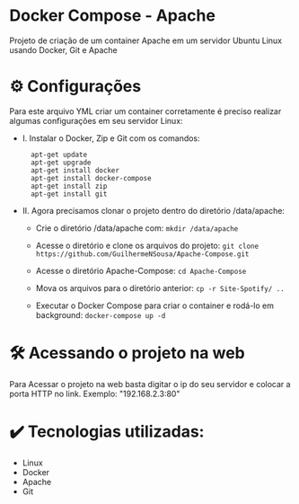 # Docker Compose - Apache
Projeto de criação de um container Apache em um servidor Ubuntu Linux usando Docker, Git e Apache

# ⚙️ Configurações
Para este arquivo YML criar um container corretamente é preciso realizar algumas configurações em seu servidor Linux:
* I. Instalar o Docker, Zip e Git com os comandos:
  
    ``` 
      apt-get update
      apt-get upgrade
      apt-get install docker
      apt-get install docker-compose
      apt-get install zip
      apt-get install git
   ```
    
* II. Agora precisamos clonar o projeto dentro do diretório /data/apache:
    * Crie o diretório /data/apache com:
      ``` mkdir /data/apache ```
      
    * Acesse o diretório e clone os arquivos do projeto:
      ``` git clone https://github.com/GuilhermeNSousa/Apache-Compose.git ```
      
    * Acesse o diretório Apache-Compose:
      ``` cd Apache-Compose ```
      
    * Mova os arquivos para o diretório anterior:
      ``` cp -r Site-Spotify/ .. ```

    * Executar o Docker Compose para criar o container e rodá-lo em background:
      ``` docker-compose up -d ```
    
# 🛠️ Acessando o projeto na web
Para Acessar o projeto na web basta digitar o ip do seu servidor e colocar a porta HTTP no link. Exemplo: "192.168.2.3:80"

# ✔️ Tecnologias utilizadas:
* Linux
* Docker
* Apache
* Git
